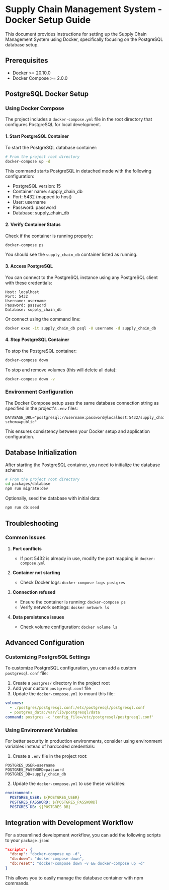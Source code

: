 # Supply Chain Management System - Docker Setup Guide

This document provides instructions for setting up the Supply Chain Management System using Docker, specifically focusing on the PostgreSQL database setup.

## Prerequisites

- Docker >= 20.10.0
- Docker Compose >= 2.0.0

## PostgreSQL Docker Setup

### Using Docker Compose

The project includes a `docker-compose.yml` file in the root directory that configures PostgreSQL for local development.

#### 1. Start PostgreSQL Container

To start the PostgreSQL database container:

```bash
# From the project root directory
docker-compose up -d
```

This command starts PostgreSQL in detached mode with the following configuration:
- PostgreSQL version: 15
- Container name: supply_chain_db
- Port: 5432 (mapped to host)
- User: username
- Password: password
- Database: supply_chain_db

#### 2. Verify Container Status

Check if the container is running properly:

```bash
docker-compose ps
```

You should see the `supply_chain_db` container listed as running.

#### 3. Access PostgreSQL

You can connect to the PostgreSQL instance using any PostgreSQL client with these credentials:

```
Host: localhost
Port: 5432
Username: username
Password: password
Database: supply_chain_db
```

Or connect using the command line:

```bash
docker exec -it supply_chain_db psql -U username -d supply_chain_db
```

#### 4. Stop PostgreSQL Container

To stop the PostgreSQL container:

```bash
docker-compose down
```

To stop and remove volumes (this will delete all data):

```bash
docker-compose down -v
```

### Environment Configuration

The Docker Compose setup uses the same database connection string as specified in the project's `.env` files:

```
DATABASE_URL="postgresql://username:password@localhost:5432/supply_chain_db?schema=public"
```

This ensures consistency between your Docker setup and application configuration.

## Database Initialization

After starting the PostgreSQL container, you need to initialize the database schema:

```bash
# From the project root directory
cd packages/database
npm run migrate:dev
```

Optionally, seed the database with initial data:

```bash
npm run db:seed
```

## Troubleshooting

### Common Issues

1. **Port conflicts**
   - If port 5432 is already in use, modify the port mapping in `docker-compose.yml`

2. **Container not starting**
   - Check Docker logs: `docker-compose logs postgres`

3. **Connection refused**
   - Ensure the container is running: `docker-compose ps`
   - Verify network settings: `docker network ls`

4. **Data persistence issues**
   - Check volume configuration: `docker volume ls`

## Advanced Configuration

### Customizing PostgreSQL Settings

To customize PostgreSQL configuration, you can add a custom `postgresql.conf` file:

1. Create a `postgres/` directory in the project root
2. Add your custom `postgresql.conf` file
3. Update the `docker-compose.yml` to mount this file:

```yaml
volumes:
  - ./postgres/postgresql.conf:/etc/postgresql/postgresql.conf
  - postgres_data:/var/lib/postgresql/data
command: postgres -c 'config_file=/etc/postgresql/postgresql.conf'
```

### Using Environment Variables

For better security in production environments, consider using environment variables instead of hardcoded credentials:

1. Create a `.env` file in the project root:

```
POSTGRES_USER=username
POSTGRES_PASSWORD=password
POSTGRES_DB=supply_chain_db
```

2. Update the `docker-compose.yml` to use these variables:

```yaml
environment:
  POSTGRES_USER: ${POSTGRES_USER}
  POSTGRES_PASSWORD: ${POSTGRES_PASSWORD}
  POSTGRES_DB: ${POSTGRES_DB}
```

## Integration with Development Workflow

For a streamlined development workflow, you can add the following scripts to your `package.json`:

```json
"scripts": {
  "db:up": "docker-compose up -d",
  "db:down": "docker-compose down",
  "db:reset": "docker-compose down -v && docker-compose up -d"
}
```

This allows you to easily manage the database container with npm commands.